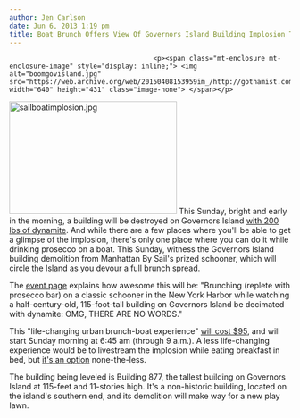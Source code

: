 ```yaml
---
author: Jen Carlson
date: Jun 6, 2013 1:19 pm
title: Boat Brunch Offers View Of Governors Island Building Implosion This Sunday
---
```


	
										<p><span class="mt-enclosure mt-enclosure-image" style="display: inline;"> <img alt="boomgovisland.jpg" src="https://web.archive.org/web/20150408153959im_/http://gothamist.com/attachments/arts_jen/boomgovisland.jpg" width="640" height="431" class="image-none"> </span></p>

<p><span class="mt-enclosure mt-enclosure-image" style="display: inline;"> <img alt="sailboatimplosion.jpg" src="https://web.archive.org/web/20150408153959im_/http://gothamist.com/attachments/arts_jen/sailboatimplosion.jpg" width="300" height="202" class="image-right"> </span>This Sunday, bright and early in the morning, a building will be destroyed on Governors Island <a href="https://web.archive.org/web/20150408153959/http://gothamist.com/2013/05/29/governors_island_building_will_be_i.php">with 200 lbs of dynamite</a>. And while there are a few places where you&apos;ll be able to get a glimpse of the implosion, there&apos;s only one place where you can do it while drinking prosecco on a boat. This Sunday, witness the Governors Island building demolition from Manhattan By Sail&apos;s prized schooner, which will circle the Island as you devour a full brunch spread.</p>

<p>The <a href="https://web.archive.org/web/20150408153959/https://experiences.groupme.com/experiences/manhattan-by-sail-demolition">event page</a> explains how awesome this will be: &quot;Brunching (replete with prosecco bar) on a classic schooner in the New York Harbor while watching a half-century-old, 115-foot-tall building on Governors Island be decimated with dynamite: OMG, THERE ARE NO WORDS.&quot;</p>

<p>This &quot;life-changing urban brunch-boat experience&quot; <a href="https://web.archive.org/web/20150408153959/https://experiences.groupme.com/experiences/manhattan-by-sail-demolition">will cost $95</a>, and will start Sunday morning at 6:45 am (through 9 a.m.). A less life-changing experience would be to livestream the implosion while eating breakfast in bed, but <a href="https://web.archive.org/web/20150408153959/http://govislandblog.com/2013/05/29/derelict-building-on-southern-end-of-governors-island-to-be-imploded-to-make-way-for-new-park/">it&apos;s an option</a> none-the-less.</p>

<p>The building being leveled is Building 877, the tallest building on Governors Island at 115-feet and 11-stories high. It&apos;s a non-historic building, located on the island&apos;s southern end, and its demolition will make way for a new play lawn.</p>					
										
									
				